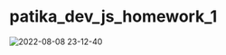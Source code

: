 # patika_dev_js_homework_1
![2022-08-08 23-12-40](https://user-images.githubusercontent.com/19255601/183506983-2d079f5f-e790-49c5-9859-2356e8ce828c.gif)
